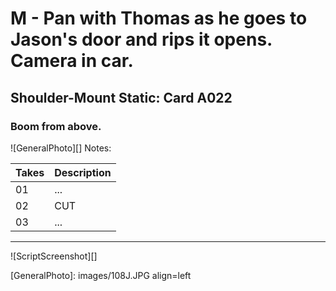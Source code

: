 # M - Pan with Thomas as he goes to Jason's door and rips it opens. Camera in car.

## Shoulder-Mount Static: Card A022

### Boom from above.

![GeneralPhoto][]
Notes: 

| Takes | Description |
|:---|:----|
| 01 | ... |
| 02 | CUT |
| 03 | ... |

----

![ScriptScreenshot][]


[GeneralPhoto]:  images/108J.JPG align=left
